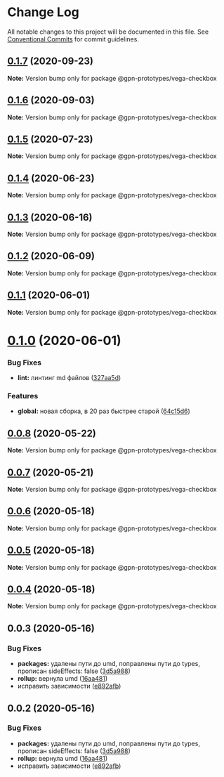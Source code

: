 # Change Log

All notable changes to this project will be documented in this file.
See [Conventional Commits](https://conventionalcommits.org) for commit guidelines.

## [0.1.7](https://github.com/gpn-prototypes/vega-ui/compare/@gpn-prototypes/vega-checkbox@0.1.6...@gpn-prototypes/vega-checkbox@0.1.7) (2020-09-23)

**Note:** Version bump only for package @gpn-prototypes/vega-checkbox





## [0.1.6](https://github.com/gpn-prototypes/vega-ui/compare/@gpn-prototypes/vega-checkbox@0.1.5...@gpn-prototypes/vega-checkbox@0.1.6) (2020-09-03)

**Note:** Version bump only for package @gpn-prototypes/vega-checkbox





## [0.1.5](https://github.com/gpn-prototypes/vega-ui/compare/@gpn-prototypes/vega-checkbox@0.1.4...@gpn-prototypes/vega-checkbox@0.1.5) (2020-07-23)

**Note:** Version bump only for package @gpn-prototypes/vega-checkbox





## [0.1.4](https://github.com/gpn-prototypes/vega-ui/compare/@gpn-prototypes/vega-checkbox@0.1.3...@gpn-prototypes/vega-checkbox@0.1.4) (2020-06-23)

**Note:** Version bump only for package @gpn-prototypes/vega-checkbox





## [0.1.3](https://github.com/gpn-prototypes/vega-ui/compare/@gpn-prototypes/vega-checkbox@0.1.2...@gpn-prototypes/vega-checkbox@0.1.3) (2020-06-16)

**Note:** Version bump only for package @gpn-prototypes/vega-checkbox





## [0.1.2](https://github.com/gpn-prototypes/vega-ui/compare/@gpn-prototypes/vega-checkbox@0.1.1...@gpn-prototypes/vega-checkbox@0.1.2) (2020-06-09)

**Note:** Version bump only for package @gpn-prototypes/vega-checkbox





## [0.1.1](https://github.com/gpn-prototypes/vega-ui/compare/@gpn-prototypes/vega-checkbox@0.1.0...@gpn-prototypes/vega-checkbox@0.1.1) (2020-06-01)

**Note:** Version bump only for package @gpn-prototypes/vega-checkbox

# [0.1.0](https://github.com/gpn-prototypes/vega-ui/compare/@gpn-prototypes/vega-checkbox@0.0.8...@gpn-prototypes/vega-checkbox@0.1.0) (2020-06-01)

### Bug Fixes

- **lint:** линтинг md файлов ([327aa5d](https://github.com/gpn-prototypes/vega-ui/commit/327aa5d3aa706f0e164a572ae1360d504e89979d))

### Features

- **global:** новая сборка, в 20 раз быстрее старой ([64c15d6](https://github.com/gpn-prototypes/vega-ui/commit/64c15d6c8e5934386d2820e120b64bb7ed2391f3))

## [0.0.8](https://github.com/gpn-prototypes/vega-ui/compare/@gpn-prototypes/vega-checkbox@0.0.7...@gpn-prototypes/vega-checkbox@0.0.8) (2020-05-22)

**Note:** Version bump only for package @gpn-prototypes/vega-checkbox

## [0.0.7](https://github.com/gpn-prototypes/vega-ui/compare/@gpn-prototypes/vega-checkbox@0.0.6...@gpn-prototypes/vega-checkbox@0.0.7) (2020-05-21)

**Note:** Version bump only for package @gpn-prototypes/vega-checkbox

## [0.0.6](https://github.com/gpn-prototypes/vega-ui/compare/@gpn-prototypes/vega-checkbox@0.0.5...@gpn-prototypes/vega-checkbox@0.0.6) (2020-05-18)

**Note:** Version bump only for package @gpn-prototypes/vega-checkbox

## [0.0.5](https://github.com/gpn-prototypes/vega-ui/compare/@gpn-prototypes/vega-checkbox@0.0.4...@gpn-prototypes/vega-checkbox@0.0.5) (2020-05-18)

**Note:** Version bump only for package @gpn-prototypes/vega-checkbox

## [0.0.4](https://github.com/gpn-prototypes/vega-ui/compare/@gpn-prototypes/vega-checkbox@0.0.3...@gpn-prototypes/vega-checkbox@0.0.4) (2020-05-18)

**Note:** Version bump only for package @gpn-prototypes/vega-checkbox

## 0.0.3 (2020-05-16)

### Bug Fixes

- **packages:** удалены пути до umd, поправлены пути до types, прописан sideEffects: false ([3d5a988](https://github.com/gpn-prototypes/vega-ui/commit/3d5a98871aece5d6c79be112e2e60ecd0529694e))
- **rollup:** вернула umd ([16aa481](https://github.com/gpn-prototypes/vega-ui/commit/16aa48132ca6c3934b3b12aa079f8645a0efc89b))
- исправить зависимости ([e892afb](https://github.com/gpn-prototypes/vega-ui/commit/e892afb5368b7ed2c6bdd4c77e08917e033f75ed))

## 0.0.2 (2020-05-16)

### Bug Fixes

- **packages:** удалены пути до umd, поправлены пути до types, прописан sideEffects: false ([3d5a988](https://github.com/gpn-prototypes/vega-ui/commit/3d5a98871aece5d6c79be112e2e60ecd0529694e))
- **rollup:** вернула umd ([16aa481](https://github.com/gpn-prototypes/vega-ui/commit/16aa48132ca6c3934b3b12aa079f8645a0efc89b))
- исправить зависимости ([e892afb](https://github.com/gpn-prototypes/vega-ui/commit/e892afb5368b7ed2c6bdd4c77e08917e033f75ed))
